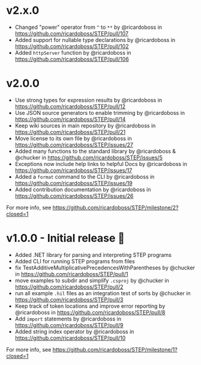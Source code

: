 # v2.x.0

* Changed "power" operator from `^` to `**` by @ricardoboss in https://github.com/ricardoboss/STEP/pull/107
* Added support for nullable type declarations by @ricardoboss in https://github.com/ricardoboss/STEP/pull/102
* Added `httpServer` function by @ricardoboss in https://github.com/ricardoboss/STEP/pull/106

# v2.0.0

* Use strong types for expression results by @ricardoboss in https://github.com/ricardoboss/STEP/pull/12
* Use JSON source generators to enable trimming by @ricardoboss in https://github.com/ricardoboss/STEP/pull/14
* Keep wiki sources in main repository by @ricardoboss in https://github.com/ricardoboss/STEP/pull/21
* Move license to its own file by @ricardoboss in https://github.com/ricardoboss/STEP/issues/27
* Added many functions to the standard library by @ricardoboss & @chucker in https://github.com/ricardoboss/STEP/issues/5
* Exceptions now include help links to helpful Docs by @ricardoboss in https://github.com/ricardoboss/STEP/issues/17
* Added a `format` command to the CLI by @ricardoboss in https://github.com/ricardoboss/STEP/issues/19
* Added contribution documentation by @ricardoboss in https://github.com/ricardoboss/STEP/issues/26

For more info, see https://github.com/ricardoboss/STEP/milestone/2?closed=1

# v1.0.0 - Initial release 🥳

* Added .NET library for parsing and interpreting STEP programs
* Added CLI for running STEP programs from files
* fix TestAdditiveMultiplicativePrecedencesWithParentheses by @chucker in https://github.com/ricardoboss/STEP/pull/1
* move examples to subdir and simplify `.csproj` by @chucker in https://github.com/ricardoboss/STEP/pull/2
* run all example `.hil` files as an integration test of sorts by @chucker in https://github.com/ricardoboss/STEP/pull/3
* Keep track of token locations and improve error reporting by @ricardoboss in https://github.com/ricardoboss/STEP/pull/8
* Add `import` statements by @ricardoboss in https://github.com/ricardoboss/STEP/pull/9
* Added string index operator by @ricardoboss in https://github.com/ricardoboss/STEP/pull/10

For more info, see https://github.com/ricardoboss/STEP/milestone/1?closed=1
